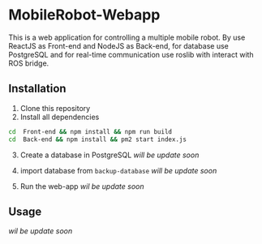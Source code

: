 # MobileRobot-Webapp

This is a web application for controlling a multiple mobile robot. By use ReactJS as Front-end and NodeJS as Back-end, for database use PostgreSQL and for real-time communication use roslib with interact with ROS bridge.

## Installation

1. Clone this repository
2. Install all dependencies
```bash
cd  Front-end && npm install && npm run build
cd  Back-end && npm install && pm2 start index.js
```
3. Create a database in PostgreSQL
*will be update soon*

4. import database from `backup-database`
*will be update soon*

5. Run the web-app
*wil be update soon*

## Usage    
*wil be update soon*


